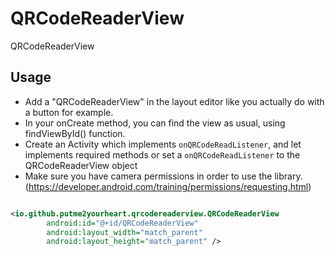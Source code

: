 # QRCodeReaderView
QRCodeReaderView

Usage
-----

- Add a "QRCodeReaderView" in the layout editor like you actually do with a button for example.
- In your onCreate method, you can find the view as usual, using findViewById() function.
- Create an Activity which implements `onQRCodeReadListener`, and let implements required methods or set a `onQRCodeReadListener` to the QRCodeReaderView object
- Make sure you have camera permissions in order to use the library. (https://developer.android.com/training/permissions/requesting.html)

```xml

<io.github.putme2yourheart.qrcodereaderview.QRCodeReaderView
        android:id="@+id/QRCodeReaderView"
        android:layout_width="match_parent"
        android:layout_height="match_parent" />

```
